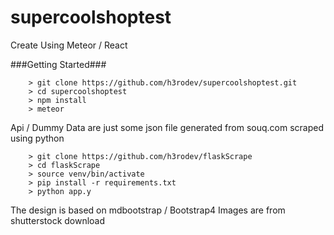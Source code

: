 # supercoolshoptest

Create Using Meteor / React 

###Getting Started###

```
	> git clone https://github.com/h3rodev/supercoolshoptest.git
	> cd supercoolshoptest
	> npm install
	> meteor
```
Api / Dummy Data are just some json file generated from souq.com scraped using python

```
	> git clone https://github.com/h3rodev/flaskScrape
	> cd flaskScrape
	> source venv/bin/activate
	> pip install -r requirements.txt
	> python app.y
```

The design is based on mdbootstrap / Bootstrap4
Images are from shutterstock download


